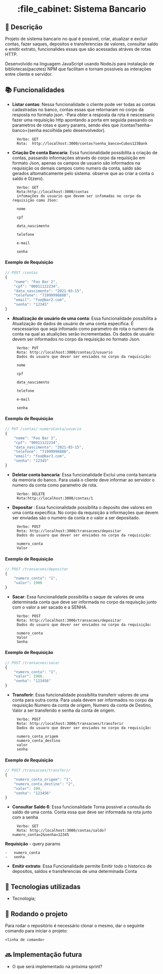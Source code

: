 <h1 align="center">:file_cabinet: Sistema Bancario</h1>

## :memo: Descrição
Projeto de sistema bancario no qual é possivel, criar, atualizar e excluir contas, fazer saques, depositos e transferencias de valores, consultar saldo e emitir extrato, funcionalides essas que são acessadas atráves de rotas HTTP.

Desenvolvido na linguagem JavaScript usando NodeJs para instalação de bibliotecas(pacotes) NPM que facilitam e tornam possíveis as interações entre cliente e servidor. 


## :books: Funcionalidades
* <b>Listar contas</b>: Nessa funcionalidade o cliente pode ver todas as contas cadastradas no banco, contas essas que retornaram no corpo da resposta no formato json. 
-Para obter a resposta da rota é nescessario fazer uma requisição http apontando a porta em seguida passando os parametros de rotas e query params, sendo eles que /contas?senha-banco=(senha escolhida pelo desenvolvedor).

        Verbo: GET
        Rota:  http://localhost:3000/contas?senha_banco=Cubos123Bank



* <b>Criação De conta Bancaria</b>: Essa funcionalidade possibilita a criação de contas, passando informações através do corpo da requisição em formato Json, apenas os campos de usuario são informados na requisição os demais campos como numero da conta, saldo são gerados altomaticamente pelo sistema. observe que ao criar a conta o saldo é 0(zero).


        Verbo: GET
        Rota:http://localhost:3000/contas
        infomações do usuario que devem ser infomadas no corpo da requisição como JSon:

        nome

        cpf

        data_nascimento

        telefone

        e-mail

        senha

#### Exemplo de Requisição

```javascript
// POST /contas
{
    "nome": "Foo Bar 2",
    "cpf": "00011122234",
    "data_nascimento": "2021-03-15",
    "telefone": "71999998888",
    "email": "foo@bar2.com",
    "senha": "12345"
}
```


* <b>Atualização de usuário de uma conta</b>: Essa funcionalidade possibilita a Atualização de dados de usuário de uma conta especifica. É nescessarioo que seja infomado como parametro de rota o numero da conta na qual as atualições serão incrementadas. Os dados de usuário devem ser informados no corpo da requisição no formato Json.

        Verbo: PUT
        Rota: http://localhost:3000/contas/2/usuario
        Dados do usuaro que dever ser enviados no corpo da requisição:

        nome

        cpf

        data_nascimento

        telefone

        e-mail

        senha

#### Exemplo de Requisição
```javascript
// PUT /contas/:numeroConta/usuario
{
    "nome": "Foo Bar 3",
    "cpf": "99911122234",
    "data_nascimento": "2021-03-15",
    "telefone": "71999998888",
    "email": "foo@bar3.com",
    "senha": "12345"
}
```


* <b>Deletar conta bancaria</b>: Essa funcionalidade Exclui uma conta bancaria da memória do banco. Para usalá o cliente deve informar ao servidor o numero da conta como parametro de rota. 

        Verbo: DELETE
        Rota:http://localhost:3000/contas/1



* <b>Depositar </b>: Essa funcionalidade possibilita o deposito dee valores em uma conta expecifica. No corpo da requisição a informações que devem ser enviadas são o numero da conta e o valor a ser depositado. 


        Verbo: POST
        Rota: http://localhost:3000/transacoes/depositar
        Dados do usuaro que dever ser enviados no corpo da requisição:

        numero_conta 
        Valor

#### Exemplo de Requisição
```javascript
// POST /transacoes/depositar
{
	"numero_conta": "1",
	"valor": 1900
}
```


* <b>Sacar</b>: Essa funcionalidade possibilita o saque de valores de uma determinada conta que deve ser informada no corpo da requisção junto com o valor a ser sacado e a SENHA.

    
        Verbo: POST
        Rota: http://localhost:3000/transacoes/depositar
        Dados do usuaro que dever ser enviados no corpo da requisição:

        numero_conta
        Valor
        Senha

#### Exemplo de Requisição
```javascript
// POST /transacoes/sacar
{
	"numero_conta": "1",
	"valor": 1900,
    "senha": "123456"
}
```


* <b>Transferir</b>: Essa funcionalidade possibilita transferir valores de uma conta para outra conta. Para usala devem ser informados no corpo da requisição Numero da conta de origem, Numero da conta de Destino, Valor a ser transferido e senha da conta de origem.

        Verbo: POST
        Rota: http://localhost:3000/transacoes/transferir
        Dados do usuaro que dever ser enviados no corpo da requisição:

        numero_conta_origem
        numero_conta_destino
        valor
        senha

#### Exemplo de Requisição
```javascript
// POST /transacoes/transferir
{
	"numero_conta_origem": "1",
	"numero_conta_destino": "2",
	"valor": 200,
	"senha": "123456"
}
```



* <b>Consultar Saldo 6</b>: Essa funcionalidade Torna possivel a consulta do saldo de uma conta. Conta essa que deve ser informada na rota junto com a senha 

        Verbo: GET
        Rota: http://localhost:3000/contas/saldo?numero_conta=2&senha=12345
       
 **Requisição** - query params

    -   numero_conta
    -   senha

* <b>Emitir extrato</b>: Essa Funcionalidade permite Emitir todo o historico de depositos, saldos e transferencias de uma determinada Conta

## :wrench: Tecnologias utilizadas
* Tecnologia;

## :rocket: Rodando o projeto
Para rodar o repositório é necessário clonar o mesmo, dar o seguinte comando para iniciar o projeto:
```
<linha de comando>
```

## :soon: Implementação futura
* O que será implementado na próxima sprint?